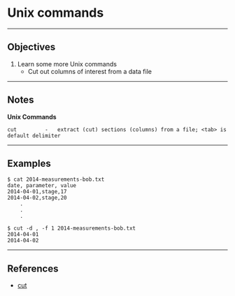 Unix commands
=============

*****
Objectives
----------

1. Learn some more Unix commands
	* Cut out columns of interest from a data file

*****
Notes
-----

**Unix Commands**

	cut			-	extract (cut) sections (columns) from a file; <tab> is default delimiter

*****
Examples
--------

	$ cat 2014-measurements-bob.txt
	date, parameter, value
	2014-04-01,stage,17
	2014-04-02,stage,20
		.
		.
		.
	
	$ cut -d , -f 1 2014-measurements-bob.txt
	2014-04-01
	2014-04-02

*****
References
----------

* [cut]


[cut]:http://en.wikipedia.org/wiki/Cut_%28Unix%29